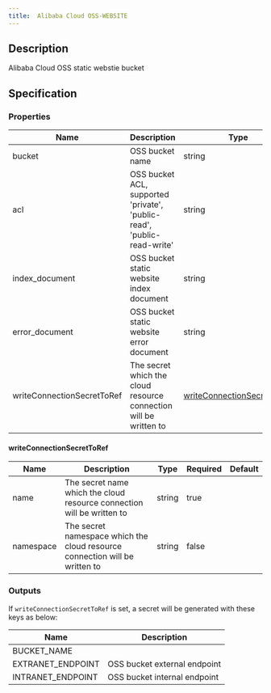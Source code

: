 ```yaml
---
title:  Alibaba Cloud OSS-WEBSITE
---
```


## Description

Alibaba Cloud OSS static webstie bucket

## Specification


### Properties

 Name | Description | Type | Required | Default 
 ------------ | ------------- | ------------- | ------------- | ------------- 
 bucket | OSS bucket name | string | false |  
 acl | OSS bucket ACL, supported 'private', 'public-read', 'public-read-write' | string | false |  
 index_document | OSS bucket static website index document | string | false |  
 error_document | OSS bucket static website error document | string | false |  
 writeConnectionSecretToRef | The secret which the cloud resource connection will be written to | [writeConnectionSecretToRef](#writeConnectionSecretToRef) | false |  


#### writeConnectionSecretToRef

 Name | Description | Type | Required | Default 
 ------------ | ------------- | ------------- | ------------- | ------------- 
 name | The secret name which the cloud resource connection will be written to | string | true |  
 namespace | The secret namespace which the cloud resource connection will be written to | string | false |  


### Outputs

If `writeConnectionSecretToRef` is set, a secret will be generated with these keys as below:

 Name | Description 
 ------------ | ------------- 
 BUCKET_NAME | 
 EXTRANET_ENDPOINT | OSS bucket external endpoint
 INTRANET_ENDPOINT | OSS bucket internal endpoint
